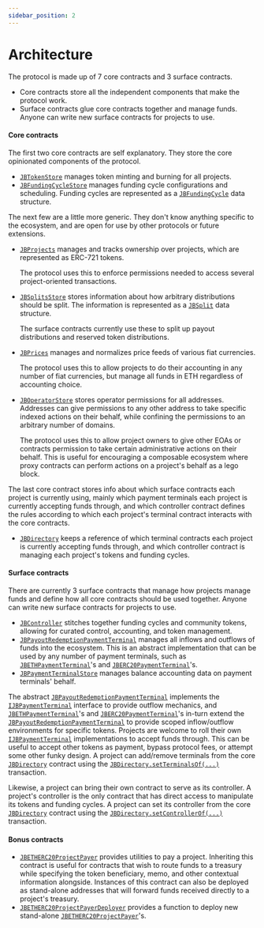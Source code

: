 ```yaml
---
sidebar_position: 2
---
```


# Architecture

The protocol is made up of 7 core contracts and 3 surface contracts.

* Core contracts store all the independent components that make the protocol work.
* Surface contracts glue core contracts together and manage funds. Anyone can write new surface contracts for projects to use.

#### Core contracts

The first two core contracts are self explanatory. They store the core opinionated components of the protocol.

* [`JBTokenStore`](/api/contracts/jbtokenstore/README.md) manages token minting and burning for all projects.
* [`JBFundingCycleStore`](/api/contracts/jbfundingcyclestore/README.md) manages funding cycle configurations and scheduling. Funding cycles are represented as a [`JBFundingCycle`](/api/data-structures/jbfundingcycle.md) data structure.

The next few are a little more generic. They don't know anything specific to the ecosystem, and are open for use by other protocols or future extensions.

*   [`JBProjects`](/api/contracts/jbprojects/README.md) manages and tracks ownership over projects, which are represented as ERC-721 tokens.

    The protocol uses this to enforce permissions needed to access several project-oriented transactions.
*   [`JBSplitsStore`](/api/contracts/jbsplitsstore/README.md) stores information about how arbitrary distributions should be split. The information is represented as a [`JBSplit`](/api/data-structures/jbsplit.md) data structure.

    The surface contracts currently use these to split up payout distributions and reserved token distributions.
*   [`JBPrices`](/api/contracts/jbprices/README.md) manages and normalizes price feeds of various fiat currencies.

    The protocol uses this to allow projects to do their accounting in any number of fiat currencies, but manage all funds in ETH regardless of accounting choice.
*   [`JBOperatorStore`](/api/contracts/jboperatorstore/README.md) stores operator permissions for all addresses. Addresses can give permissions to any other address to take specific indexed actions on their behalf, while confining the permissions to an arbitrary number of domains.

    The protocol uses this to allow project owners to give other EOAs or contracts permission to take certain administrative actions on their behalf. This is useful for encouraging a composable ecosystem where proxy contracts can perform actions on a project's behalf as a lego block.

The last core contract stores info about which surface contracts each project is currently using, mainly which payment terminals each project is currently accepting funds through, and which controller contract defines the rules according to which each project's terminal contract interacts with the core contracts.

* [`JBDirectory`](/api/contracts/jbdirectory/README.md) keeps a reference of which terminal contracts each project is currently accepting funds through, and which controller contract is managing each project's tokens and funding cycles.

#### Surface contracts

There are currently 3 surface contracts that manage how projects manage funds and define how all core contracts should be used together. Anyone can write new surface contracts for projects to use.

* [`JBController`](/api/contracts/or-controllers/jbcontroller/README.md) stitches together funding cycles and community tokens, allowing for curated control, accounting, and token management.
* [`JBPayoutRedemptionPaymentTerminal`](/api/contracts/or-abstract/jbpayoutredemptionpaymentterminal/README.md) manages all inflows and outflows of funds into the ecosystem. This is an abstract implementation that can be used by any number of payment terminals, such as [`JBETHPaymentTerminal`](/api/contracts/or-payment-terminals/jbethpaymentterminal/README.md)'s and [`JBERC20PaymentTerminal`](/api/contracts/or-payment-terminals/jberc20paymentterminal/README.md)'s.
* [`JBPaymentTerminalStore`](/api/contracts/jbpaymentterminalstore/README.md) manages balance accounting data on payment terminals' behalf.

The abstract [`JBPayoutRedemptionPaymentTerminal`](/api/contracts/or-abstract/jbpayoutredemptionpaymentterminal/README.md) implements the [`IJBPaymentTerminal`](/api/interfaces/ijbpaymentterminal.md) interface to provide outflow mechanics, and [`JBETHPaymentTerminal`](/api/contracts/or-payment-terminals/jbethpaymentterminal/README.md)'s and [`JBERC20PaymentTerminal`](/api/contracts/or-payment-terminals/jberc20paymentterminal/README.md)'s in-turn extend the [`JBPayoutRedemptionPaymentTerminal`](/api/contracts/or-abstract/jbpayoutredemptionpaymentterminal/README.md) to provide scoped inflow/outflow environments for specific tokens. Projects are welcome to roll their own [`IJBPaymentTerminal`](/api/interfaces/ijbpaymentterminal.md) implementations to accept funds through. This can be useful to accept other tokens as payment, bypass protocol fees, or attempt some other funky design. A project can add/remove terminals from the core [`JBDirectory`](/api/contracts/jbdirectory/README.md) contract using the [`JBDirectory.setTerminalsOf(...)`](/api/contracts/jbdirectory/write/setterminalsof.md) transaction.

Likewise, a project can bring their own contract to serve as its controller. A project's controller is the only contract that has direct access to manipulate its tokens and funding cycles. A project can set its controller from the core [`JBDirectory`](/api/contracts/jbdirectory/README.md) contract using the [`JBDirectory.setControllerOf(...)`](/api/contracts/jbdirectory/write/setcontrollerof.md) transaction.

#### Bonus contracts

* [`JBETHERC20ProjectPayer`](/api/contracts/jbetherc20projectpayer/README.md) provides utilities to pay a project. Inheriting this contract is useful for contracts that wish to route funds to a treasury while specifying the token beneficiary, memo, and other contextual information alongside. Instances of this contract can also be deployed as stand-alone addresses that will forward funds received directly to a project's treasury.
* [`JBETHERC20ProjectPayerDeployer`](/api/contracts/jbetherc20projectpayerdeployer/README.md) provides a function to deploy new stand-alone [`JBETHERC20ProjectPayer`](/api/contracts/jbetherc20projectpayer/README.md)'s. 

<!-- ## [Visual map](www.figma.com/file/qGZbvt4kWgDJOntra7L960/JBV2) -->
